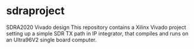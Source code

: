 # sdraproject
SDRA2020 Vivado design
This repository contains a Xilinx Vivado project setting up a simple SDR TX path in IP integrator, that compiles and runs on
an Ultra96V2 single board computer. 

